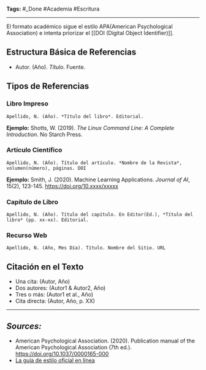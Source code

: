 **Tags:** #_Done 
#Academia #Escritura 
- - -
El formato académico sigue el estilo APA(American Psychological Association) e intenta priorizar el [[DOI (Digital Object Identifier)]].
## Estructura Básica de Referencias
- Autor. (Año). *Título*. Fuente.
## Tipos de Referencias

### Libro Impreso
```
Apellido, N. (Año). *Título del libro*. Editorial.
```
**Ejemplo:** Shotts, W. (2019). *The Linux Command Line: A Complete Introduction*. No Starch Press.
### Artículo Científico
```
Apellido, N. (Año). Título del artículo. *Nombre de la Revista*, volumen(número), páginas. DOI
```
**Ejemplo:** Smith, J. (2020). Machine Learning Applications. *Journal of AI*, 15(2), 123-145. https://doi.org/10.xxxx/xxxxx
### Capítulo de Libro
```
Apellido, N. (Año). Título del capítulo. En Editor(Ed.), *Título del libro* (pp. xx-xx). Editorial.
```
### Recurso Web
```
Apellido, N. (Año, Mes Día). Título. Nombre del Sitio. URL
```
## Citación en el Texto
- Una cita: (Autor, Año)
- Dos autores: (Autor1 & Autor2, Año)
- Tres o más: (Autor1 et al., Año)
- Cita directa: (Autor, Año, p. XX)

- - - 
## ***Sources:***
- American Psychological Association. (2020). Publication manual of the American Psychological Association (7th ed.). https://doi.org/10.1037/0000165-000
- [La guía de estilo oficial en línea](https://apastyle.apa.org/)